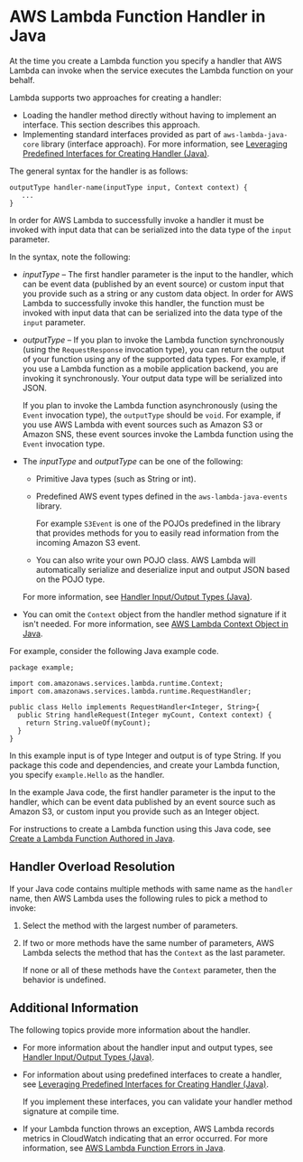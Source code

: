 # AWS Lambda Function Handler in Java<a name="java-programming-model-handler-types"></a>

At the time you create a Lambda function you specify a handler that AWS Lambda can invoke when the service executes the Lambda function on your behalf\. 

Lambda supports two approaches for creating a handler: 
+ Loading the handler method directly without having to implement an interface\. This section describes this approach\.
+  Implementing standard interfaces provided as part of `aws-lambda-java-core` library \(interface approach\)\. For more information, see [Leveraging Predefined Interfaces for Creating Handler \(Java\)](java-handler-using-predefined-interfaces.md)\. 

The general syntax for the handler is as follows:

```
outputType handler-name(inputType input, Context context) {
   ...
}
```

In order for AWS Lambda to successfully invoke a handler it must be invoked with input data that can be serialized into the data type of the `input` parameter\. 

In the syntax, note the following:
+  *inputType* – The first handler parameter is the input to the handler, which can be event data \(published by an event source\) or custom input that you provide such as a string or any custom data object\. In order for AWS Lambda to successfully invoke this handler, the function must be invoked with input data that can be serialized into the data type of the `input` parameter\.
+ *outputType* – If you plan to invoke the Lambda function synchronously \(using the `RequestResponse` invocation type\), you can return the output of your function using any of the supported data types\. For example, if you use a Lambda function as a mobile application backend, you are invoking it synchronously\. Your output data type will be serialized into JSON\. 

  If you plan to invoke the Lambda function asynchronously \(using the `Event` invocation type\), the `outputType` should be `void`\. For example, if you use AWS Lambda with event sources such as Amazon S3 or Amazon SNS, these event sources invoke the Lambda function using the `Event` invocation type\.
+ The *inputType* and *outputType* can be one of the following:
  + Primitive Java types \(such as String or int\)\.
  + Predefined AWS event types defined in the `aws-lambda-java-events` library\. 

    For example `S3Event` is one of the POJOs predefined in the library that provides methods for you to easily read information from the incoming Amazon S3 event\.
  + You can also write your own POJO class\. AWS Lambda will automatically serialize and deserialize input and output JSON based on the POJO type\. 

  For more information, see [Handler Input/Output Types \(Java\)](java-programming-model-req-resp.md)\.
+ You can omit the `Context` object from the handler method signature if it isn't needed\. For more information, see [AWS Lambda Context Object in Java](java-context-object.md)\.

For example, consider the following Java example code\. 

```
package example;

import com.amazonaws.services.lambda.runtime.Context;
import com.amazonaws.services.lambda.runtime.RequestHandler;

public class Hello implements RequestHandler<Integer, String>{
  public String handleRequest(Integer myCount, Context context) {
    return String.valueOf(myCount);
  }
}
```

In this example input is of type Integer and output is of type String\. If you package this code and dependencies, and create your Lambda function, you specify `example.Hello` as the handler\. 

In the example Java code, the first handler parameter is the input to the handler, which can be event data published by an event source such as Amazon S3, or custom input you provide such as an Integer object\. 

For instructions to create a Lambda function using this Java code, see [Create a Lambda Function Authored in Java](get-started-step4-optional.md)\.

## Handler Overload Resolution<a name="java-programming-model-handler-types-overload-resolution"></a>

If your Java code contains multiple methods with same name as the `handler` name, then AWS Lambda uses the following rules to pick a method to invoke:

1. Select the method with the largest number of parameters\.

1. If two or more methods have the same number of parameters, AWS Lambda selects the method that has the `Context` as the last parameter\. 

   If none or all of these methods have the `Context` parameter, then the behavior is undefined\.

## Additional Information<a name="java-programming-model-handler-types-additional-info"></a>

The following topics provide more information about the handler\.
+ For more information about the handler input and output types, see [Handler Input/Output Types \(Java\)](java-programming-model-req-resp.md)\.
+ For information about using predefined interfaces to create a handler, see [Leveraging Predefined Interfaces for Creating Handler \(Java\)](java-handler-using-predefined-interfaces.md)\. 

  If you implement these interfaces, you can validate your handler method signature at compile time\. 
+ If your Lambda function throws an exception, AWS Lambda records metrics in CloudWatch indicating that an error occurred\. For more information, see [AWS Lambda Function Errors in Java](java-exceptions.md)\.